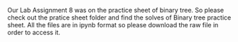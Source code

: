 Our Lab Assignment 8 was on the practice sheet of binary tree. So please check out the pratice sheet folder and find the solves of Binary tree practice sheet.
All the files are in ipynb format so please download the raw file in order to access it.
